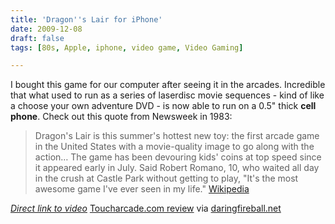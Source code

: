 ```yaml
---
title: 'Dragon''s Lair for iPhone'
date: 2009-12-08
draft: false
tags: [80s, Apple, iphone, video game, Video Gaming]

---
```


I bought this game for our computer after seeing it in the arcades. Incredible that what used to run as a series of laserdisc movie sequences - kind of like a choose your own adventure DVD - is now able to run on a 0.5" thick **cell phone**. Check out this quote from Newsweek in 1983:

> Dragon's Lair is this summer's hottest new toy: the first arcade game in the United States with a movie-quality image to go along with the action… The game has been devouring kids' coins at top speed since it appeared early in July. Said Robert Romano, 10, who waited all day in the crush at Castle Park without getting to play, "It's the most awesome game I've ever seen in my life." [Wikipedia](http://en.wikipedia.org/wiki/Dragon%27s_Lair)

 _[Direct link to video](http://www.youtube.com/watch?v=udG8FPSC9cU)_ [Toucharcade.com review](http://toucharcade.com/2009/12/06/dragons-lair-arrives-for-the-iphone/) via [daringfireball.net](http://daringfireball.net/linked/2009/12/08/dragons-lair)